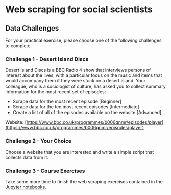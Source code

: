 # Web scraping for social scientists

## Data Challenges

For your practical exercise, please choose one of the following challenges to complete.

### Challenge 1 - Desert Island Discs

Desert Island Discs is a BBC Radio 4 show that interviews persons of interest about the lives, with a particular focus on the music and items that would accompany them if they were stuck on a desert island. Your colleague, who is a sociologist of culture, has asked you to collect summary information for the most recent set of episodes:
* Scrape data for the most recent episode [Beginner]
* Scrape data for the ten most recent episodes [Intermediate]
* Create a list of all of the episodes available on the website [Advanced]

Website: [https://www.bbc.co.uk/programmes/b006qnmr/episodes/player](https://www.bbc.co.uk/programmes/b006qnmr/episodes/player)

### Challenge 2 - Your Choice

Choose a website that you are interested and write a simple script that collects data from it.

### Challenge 3 - Course Exercises

Take some more time to finish the web scraping exercises contained in the [Jupyter notebooks](https://github.com/DiarmuidM/ncrm-web-scraping-for-social-scientists-2023/tree/main/code).